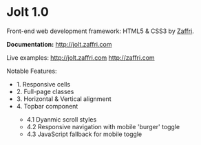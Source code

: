 # Jolt 1.0
Front-end web development framework: HTML5 &amp; CSS3 by <a href="http://www.zaffri.com">Zaffri</a>.

<b>Documentation:</b>
http://jolt.zaffri.com

Live examples:
http://jolt.zaffri.com
http://zaffri.com

Notable Features:
<ul>
  <li>1.  Responsive cells</li>
  <li>2.  Full-page classes</li>
  <li>3.  Horizontal & Vertical alignment</li>
  <li>4.  Topbar component</li>
    <ul>
      <li>4.1   Dyanmic scroll styles</li>
      <li>4.2   Responsive navigation with mobile 'burger' toggle</li>
      <li>4.3   JavaScript fallback for mobile toggle</li>
    </ul>
</ul>
